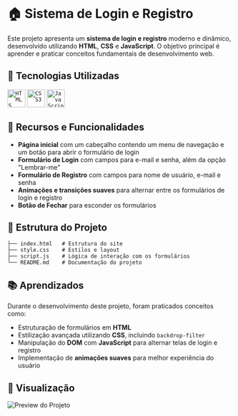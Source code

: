 # 🏠 Sistema de Login e Registro

Este projeto apresenta um **sistema de login e registro** moderno e dinâmico, desenvolvido utilizando **HTML**, **CSS** e **JavaScript**. O objetivo principal é aprender e praticar conceitos fundamentais de desenvolvimento web.

## 🚀 Tecnologias Utilizadas

<code><img src="https://cdn.jsdelivr.net/gh/devicons/devicon@latest/icons/html5/html5-original.svg" width="40" height="40" title = "HTML5"/></code>
<code><img src="https://cdn.jsdelivr.net/gh/devicons/devicon@latest/icons/css3/css3-original.svg" width="40" height="40" title = "CSS3"/></code>
<code><img src="https://cdn.jsdelivr.net/gh/devicons/devicon@latest/icons/javascript/javascript-original.svg" width="40" height="40" title = "JavaScript"/></code>

## 🎨 Recursos e Funcionalidades

- **Página inicial** com um cabeçalho contendo um menu de navegação e um botão para abrir o formulário de login
- **Formulário de Login** com campos para e-mail e senha, além da opção "Lembrar-me"
- **Formulário de Registro** com campos para nome de usuário, e-mail e senha
- **Animações e transições suaves** para alternar entre os formulários de login e registro
- **Botão de Fechar** para esconder os formulários

## 📌 Estrutura do Projeto

```
├── index.html   # Estrutura do site
├── style.css    # Estilos e layout
├── script.js    # Lógica de interação com os formulários
└── README.md    # Documentação do projeto
```

## 📚 Aprendizados

Durante o desenvolvimento deste projeto, foram praticados conceitos como:

- Estruturação de formulários em **HTML**
- Estilização avançada utilizando **CSS**, incluindo `backdrop-filter`
- Manipulação do **DOM** com **JavaScript** para alternar telas de login e registro
- Implementação de **animações suaves** para melhor experiência do usuário

## 🌟 Visualização

![Preview do Projeto](https://s3.gifyu.com/images/bbcJ7.gif)
